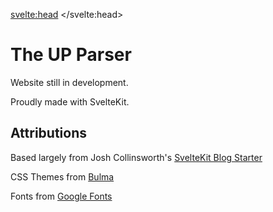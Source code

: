 <svelte:head>
	<title>About</title>
</svelte:head>



# The UP Parser

Website still in development.

Proudly made with SvelteKit.

## Attributions

Based largely from Josh Collinsworth's [SvelteKit Blog Starter](https://github.com/josh-collinsworth/sveltekit-blog-starter)

CSS Themes from [Bulma](https://bulma.io)

Fonts from [Google Fonts](https://fonts.google.com/)

